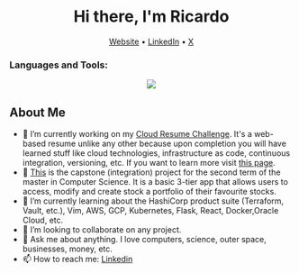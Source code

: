 
<!-- This is an HTML comment in your markdown file -->

<h1 align="center">Hi there, I'm Ricardo</h1>
<p align="center">
  <a href="ricardorompar.com">Website</a> •
  <a href="https://www.linkedin.com/in/ricardo-romero-paredes/">LinkedIn</a> •
  <a href="https://twitter.com/ricardorompar">X</a>
</p>

<h3 align="left">Languages and Tools:</h3>
<p align="center">
  <a href="https://skillicons.dev">
    <img src="https://skillicons.dev/icons?i=terraform,aws,gcp,git,kubernetes,react,js,docker,ubuntu" />
  </a>
</p>

<h2>About Me</h2>
<ul>
  <li>🔭 I’m currently working on my <a href="https://github.com/ricardorompar/cloudResumeChallenge">Cloud Resume Challenge</a>. It's a web-based resume unlike any other because upon completion you will have learned stuff like cloud technologies, infrastructure as code, continuous integration, versioning, etc. If you want to learn more visit <a href="https://cloudresumechallenge.dev/docs/the-challenge/aws/">this page</a>.
  </li>

  <li>🔭 <a href="https://github.com/ricardorompar/capstoneT2">This</a> is the capstone (integration) project for the second term of the master in Computer Science. It is a basic 3-tier app that allows users to access, modify and create stock a portfolio of their favourite stocks.
  </li>

  <li>🌱 I’m currently learning about the HashiCorp product suite (Terraform, Vault, etc.), Vim, AWS, GCP, Kubernetes, Flask, React, Docker,Oracle Cloud, etc.
  </li>

  <li>👯 I’m looking to collaborate on any project.</li>
  <li>💬 Ask me about anything. I love computers, science, outer space, businesses, money, etc.</li>
  <li>📫 How to reach me: <a href="https://www.linkedin.com/in/ricardo-romero-paredes/">Linkedin</a></li>
</ul>




